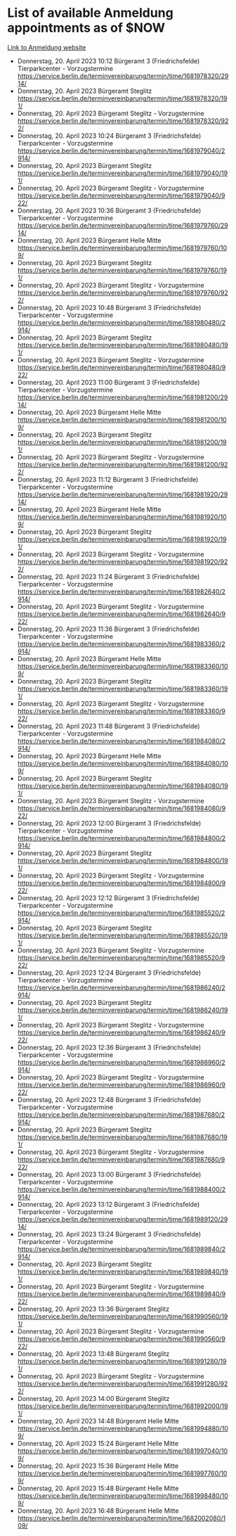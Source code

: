 # List of available Anmeldung appointments as of $NOW
[Link to Anmeldung website](https://service.berlin.de/terminvereinbarung/termin/tag.php?termin=1&anliegen[]=120686&dienstleisterlist=122210,122217,327316,122219,327312,122227,327314,122231,327346,122243,327348,122254,122252,329742,122260,329745,122262,329748,122271,327278,122273,327274,122277,327276,330436,122280,327294,122282,327290,122284,327292,122291,327270,122285,327266,122286,327264,122296,327268,150230,329760,122297,327286,122294,327284,122312,329763,122314,329775,122304,327330,122311,327334,122309,327332,317869,122281,327352,122279,329772,122283,122276,327324,122274,327326,122267,329766,122246,327318,122251,327320,122257,327322,122208,327298,122226,327300&herkunft=http%3A%2F%2Fservice.berlin.de%2Fdienstleistung%2F120686%2F)
- Donnerstag, 20. April 2023 10:12 Bürgeramt 3 (Friedrichsfelde) Tierparkcenter - Vorzugstermine https://service.berlin.de/terminvereinbarung/termin/time/1681978320/2914/
- Donnerstag, 20. April 2023  Bürgeramt Steglitz https://service.berlin.de/terminvereinbarung/termin/time/1681978320/191/
- Donnerstag, 20. April 2023  Bürgeramt Steglitz - Vorzugstermine https://service.berlin.de/terminvereinbarung/termin/time/1681978320/922/
- Donnerstag, 20. April 2023 10:24 Bürgeramt 3 (Friedrichsfelde) Tierparkcenter - Vorzugstermine https://service.berlin.de/terminvereinbarung/termin/time/1681979040/2914/
- Donnerstag, 20. April 2023  Bürgeramt Steglitz https://service.berlin.de/terminvereinbarung/termin/time/1681979040/191/
- Donnerstag, 20. April 2023  Bürgeramt Steglitz - Vorzugstermine https://service.berlin.de/terminvereinbarung/termin/time/1681979040/922/
- Donnerstag, 20. April 2023 10:36 Bürgeramt 3 (Friedrichsfelde) Tierparkcenter - Vorzugstermine https://service.berlin.de/terminvereinbarung/termin/time/1681979760/2914/
- Donnerstag, 20. April 2023  Bürgeramt Helle Mitte https://service.berlin.de/terminvereinbarung/termin/time/1681979760/109/
- Donnerstag, 20. April 2023  Bürgeramt Steglitz https://service.berlin.de/terminvereinbarung/termin/time/1681979760/191/
- Donnerstag, 20. April 2023  Bürgeramt Steglitz - Vorzugstermine https://service.berlin.de/terminvereinbarung/termin/time/1681979760/922/
- Donnerstag, 20. April 2023 10:48 Bürgeramt 3 (Friedrichsfelde) Tierparkcenter - Vorzugstermine https://service.berlin.de/terminvereinbarung/termin/time/1681980480/2914/
- Donnerstag, 20. April 2023  Bürgeramt Steglitz https://service.berlin.de/terminvereinbarung/termin/time/1681980480/191/
- Donnerstag, 20. April 2023  Bürgeramt Steglitz - Vorzugstermine https://service.berlin.de/terminvereinbarung/termin/time/1681980480/922/
- Donnerstag, 20. April 2023 11:00 Bürgeramt 3 (Friedrichsfelde) Tierparkcenter - Vorzugstermine https://service.berlin.de/terminvereinbarung/termin/time/1681981200/2914/
- Donnerstag, 20. April 2023  Bürgeramt Helle Mitte https://service.berlin.de/terminvereinbarung/termin/time/1681981200/109/
- Donnerstag, 20. April 2023  Bürgeramt Steglitz https://service.berlin.de/terminvereinbarung/termin/time/1681981200/191/
- Donnerstag, 20. April 2023  Bürgeramt Steglitz - Vorzugstermine https://service.berlin.de/terminvereinbarung/termin/time/1681981200/922/
- Donnerstag, 20. April 2023 11:12 Bürgeramt 3 (Friedrichsfelde) Tierparkcenter - Vorzugstermine https://service.berlin.de/terminvereinbarung/termin/time/1681981920/2914/
- Donnerstag, 20. April 2023  Bürgeramt Helle Mitte https://service.berlin.de/terminvereinbarung/termin/time/1681981920/109/
- Donnerstag, 20. April 2023  Bürgeramt Steglitz https://service.berlin.de/terminvereinbarung/termin/time/1681981920/191/
- Donnerstag, 20. April 2023  Bürgeramt Steglitz - Vorzugstermine https://service.berlin.de/terminvereinbarung/termin/time/1681981920/922/
- Donnerstag, 20. April 2023 11:24 Bürgeramt 3 (Friedrichsfelde) Tierparkcenter - Vorzugstermine https://service.berlin.de/terminvereinbarung/termin/time/1681982640/2914/
- Donnerstag, 20. April 2023  Bürgeramt Steglitz - Vorzugstermine https://service.berlin.de/terminvereinbarung/termin/time/1681982640/922/
- Donnerstag, 20. April 2023 11:36 Bürgeramt 3 (Friedrichsfelde) Tierparkcenter - Vorzugstermine https://service.berlin.de/terminvereinbarung/termin/time/1681983360/2914/
- Donnerstag, 20. April 2023  Bürgeramt Helle Mitte https://service.berlin.de/terminvereinbarung/termin/time/1681983360/109/
- Donnerstag, 20. April 2023  Bürgeramt Steglitz https://service.berlin.de/terminvereinbarung/termin/time/1681983360/191/
- Donnerstag, 20. April 2023  Bürgeramt Steglitz - Vorzugstermine https://service.berlin.de/terminvereinbarung/termin/time/1681983360/922/
- Donnerstag, 20. April 2023 11:48 Bürgeramt 3 (Friedrichsfelde) Tierparkcenter - Vorzugstermine https://service.berlin.de/terminvereinbarung/termin/time/1681984080/2914/
- Donnerstag, 20. April 2023  Bürgeramt Helle Mitte https://service.berlin.de/terminvereinbarung/termin/time/1681984080/109/
- Donnerstag, 20. April 2023  Bürgeramt Steglitz https://service.berlin.de/terminvereinbarung/termin/time/1681984080/191/
- Donnerstag, 20. April 2023  Bürgeramt Steglitz - Vorzugstermine https://service.berlin.de/terminvereinbarung/termin/time/1681984080/922/
- Donnerstag, 20. April 2023 12:00 Bürgeramt 3 (Friedrichsfelde) Tierparkcenter - Vorzugstermine https://service.berlin.de/terminvereinbarung/termin/time/1681984800/2914/
- Donnerstag, 20. April 2023  Bürgeramt Steglitz https://service.berlin.de/terminvereinbarung/termin/time/1681984800/191/
- Donnerstag, 20. April 2023  Bürgeramt Steglitz - Vorzugstermine https://service.berlin.de/terminvereinbarung/termin/time/1681984800/922/
- Donnerstag, 20. April 2023 12:12 Bürgeramt 3 (Friedrichsfelde) Tierparkcenter - Vorzugstermine https://service.berlin.de/terminvereinbarung/termin/time/1681985520/2914/
- Donnerstag, 20. April 2023  Bürgeramt Steglitz https://service.berlin.de/terminvereinbarung/termin/time/1681985520/191/
- Donnerstag, 20. April 2023  Bürgeramt Steglitz - Vorzugstermine https://service.berlin.de/terminvereinbarung/termin/time/1681985520/922/
- Donnerstag, 20. April 2023 12:24 Bürgeramt 3 (Friedrichsfelde) Tierparkcenter - Vorzugstermine https://service.berlin.de/terminvereinbarung/termin/time/1681986240/2914/
- Donnerstag, 20. April 2023  Bürgeramt Steglitz https://service.berlin.de/terminvereinbarung/termin/time/1681986240/191/
- Donnerstag, 20. April 2023  Bürgeramt Steglitz - Vorzugstermine https://service.berlin.de/terminvereinbarung/termin/time/1681986240/922/
- Donnerstag, 20. April 2023 12:36 Bürgeramt 3 (Friedrichsfelde) Tierparkcenter - Vorzugstermine https://service.berlin.de/terminvereinbarung/termin/time/1681986960/2914/
- Donnerstag, 20. April 2023  Bürgeramt Steglitz - Vorzugstermine https://service.berlin.de/terminvereinbarung/termin/time/1681986960/922/
- Donnerstag, 20. April 2023 12:48 Bürgeramt 3 (Friedrichsfelde) Tierparkcenter - Vorzugstermine https://service.berlin.de/terminvereinbarung/termin/time/1681987680/2914/
- Donnerstag, 20. April 2023  Bürgeramt Steglitz https://service.berlin.de/terminvereinbarung/termin/time/1681987680/191/
- Donnerstag, 20. April 2023  Bürgeramt Steglitz - Vorzugstermine https://service.berlin.de/terminvereinbarung/termin/time/1681987680/922/
- Donnerstag, 20. April 2023 13:00 Bürgeramt 3 (Friedrichsfelde) Tierparkcenter - Vorzugstermine https://service.berlin.de/terminvereinbarung/termin/time/1681988400/2914/
- Donnerstag, 20. April 2023 13:12 Bürgeramt 3 (Friedrichsfelde) Tierparkcenter - Vorzugstermine https://service.berlin.de/terminvereinbarung/termin/time/1681989120/2914/
- Donnerstag, 20. April 2023 13:24 Bürgeramt 3 (Friedrichsfelde) Tierparkcenter - Vorzugstermine https://service.berlin.de/terminvereinbarung/termin/time/1681989840/2914/
- Donnerstag, 20. April 2023  Bürgeramt Steglitz https://service.berlin.de/terminvereinbarung/termin/time/1681989840/191/
- Donnerstag, 20. April 2023  Bürgeramt Steglitz - Vorzugstermine https://service.berlin.de/terminvereinbarung/termin/time/1681989840/922/
- Donnerstag, 20. April 2023 13:36 Bürgeramt Steglitz https://service.berlin.de/terminvereinbarung/termin/time/1681990560/191/
- Donnerstag, 20. April 2023  Bürgeramt Steglitz - Vorzugstermine https://service.berlin.de/terminvereinbarung/termin/time/1681990560/922/
- Donnerstag, 20. April 2023 13:48 Bürgeramt Steglitz https://service.berlin.de/terminvereinbarung/termin/time/1681991280/191/
- Donnerstag, 20. April 2023  Bürgeramt Steglitz - Vorzugstermine https://service.berlin.de/terminvereinbarung/termin/time/1681991280/922/
- Donnerstag, 20. April 2023 14:00 Bürgeramt Steglitz https://service.berlin.de/terminvereinbarung/termin/time/1681992000/191/
- Donnerstag, 20. April 2023 14:48 Bürgeramt Helle Mitte https://service.berlin.de/terminvereinbarung/termin/time/1681994880/109/
- Donnerstag, 20. April 2023 15:24 Bürgeramt Helle Mitte https://service.berlin.de/terminvereinbarung/termin/time/1681997040/109/
- Donnerstag, 20. April 2023 15:36 Bürgeramt Helle Mitte https://service.berlin.de/terminvereinbarung/termin/time/1681997760/109/
- Donnerstag, 20. April 2023 15:48 Bürgeramt Helle Mitte https://service.berlin.de/terminvereinbarung/termin/time/1681998480/109/
- Donnerstag, 20. April 2023 16:48 Bürgeramt Helle Mitte https://service.berlin.de/terminvereinbarung/termin/time/1682002080/109/
